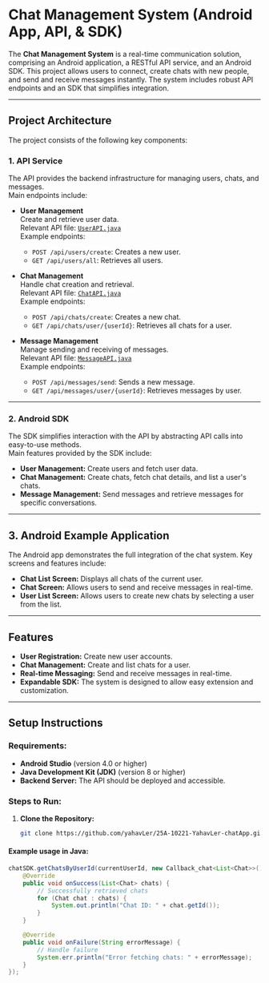 # Chat Management System (Android App, API, & SDK)

The **Chat Management System** is a real-time communication solution, comprising an Android application, a RESTful API service, and an Android SDK. This project allows users to connect, create chats with new people, and send and receive messages instantly. The system includes robust API endpoints and an SDK that simplifies integration.

---

## **Project Architecture**

The project consists of the following key components:

### **1. API Service**
The API provides the backend infrastructure for managing users, chats, and messages.  
Main endpoints include:

- **User Management**  
  Create and retrieve user data.  
  Relevant API file: [`UserAPI.java`](docs/UserAPI.md)  
  Example endpoints:
    - `POST /api/users/create`: Creates a new user.
    - `GET /api/users/all`: Retrieves all users.

- **Chat Management**  
  Handle chat creation and retrieval.  
  Relevant API file: [`ChatAPI.java`](docs/ChatAPI.md)  
  Example endpoints:
    - `POST /api/chats/create`: Creates a new chat.
    - `GET /api/chats/user/{userId}`: Retrieves all chats for a user.

- **Message Management**  
  Manage sending and receiving of messages.  
  Relevant API file: [`MessageAPI.java`](docs/MessageAPI.md)  
  Example endpoints:
    - `POST /api/messages/send`: Sends a new message.
    - `GET /api/messages/user/{userId}`: Retrieves messages by user.

---

### **2. Android SDK**

The SDK simplifies interaction with the API by abstracting API calls into easy-to-use methods.  
Main features provided by the SDK include:

- **User Management:** Create users and fetch user data.
- **Chat Management:** Create chats, fetch chat details, and list a user's chats.
- **Message Management:** Send messages and retrieve messages for specific conversations.

---

## **3. Android Example Application**

The Android app demonstrates the full integration of the chat system. Key screens and features include:

- **Chat List Screen:** Displays all chats of the current user.
- **Chat Screen:** Allows users to send and receive messages in real-time.
- **User List Screen:** Allows users to create new chats by selecting a user from the list.

---

## **Features**

- **User Registration:** Create new user accounts.
- **Chat Management:** Create and list chats for a user.
- **Real-time Messaging:** Send and receive messages in real-time.
- **Expandable SDK:** The system is designed to allow easy extension and customization.

---

## **Setup Instructions**

### **Requirements:**
- **Android Studio** (version 4.0 or higher)
- **Java Development Kit (JDK)** (version 8 or higher)
- **Backend Server:** The API should be deployed and accessible.

### **Steps to Run:**

1. **Clone the Repository:**
   ```bash
   git clone https://github.com/yahavLer/25A-10221-YahavLer-chatApp.git

#### **Example usage in Java:**
```java
chatSDK.getChatsByUserId(currentUserId, new Callback_chat<List<Chat>>() {
    @Override
    public void onSuccess(List<Chat> chats) {
        // Successfully retrieved chats
        for (Chat chat : chats) {
            System.out.println("Chat ID: " + chat.getId());
        }
    }

    @Override
    public void onFailure(String errorMessage) {
        // Handle failure
        System.err.println("Error fetching chats: " + errorMessage);
    }
});
